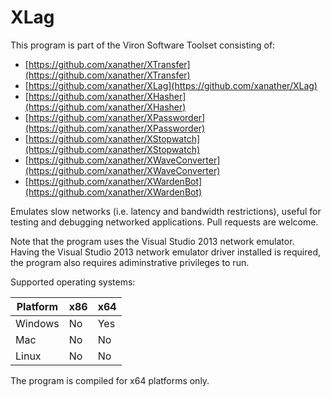 # XLag
This program is part of the Viron Software Toolset consisting of:
- [https://github.com/xanather/XTransfer](https://github.com/xanather/XTransfer)
- [https://github.com/xanather/XLag](https://github.com/xanather/XLag)
- [https://github.com/xanather/XHasher](https://github.com/xanather/XHasher)
- [https://github.com/xanather/XPassworder](https://github.com/xanather/XPassworder)
- [https://github.com/xanather/XStopwatch](https://github.com/xanather/XStopwatch)
- [https://github.com/xanather/XWaveConverter](https://github.com/xanather/XWaveConverter)
- [https://github.com/xanather/XWardenBot](https://github.com/xanather/XWardenBot)

Emulates slow networks (i.e. latency and bandwidth restrictions), useful for testing and debugging networked applications. Pull requests are welcome.

Note that the program uses the Visual Studio 2013 network emulator. Having the Visual Studio 2013 network emulator driver installed is required, the program also requires adiminstrative privileges to run.

Supported operating systems:

| Platform      | x86           | x64           |
| ------------- | ------------- | ------------- |
| Windows       | No            | Yes           |
| Mac           | No            | No            |
| Linux         | No            | No            |

The program is compiled for x64 platforms only.
